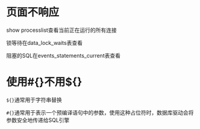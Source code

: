# 页面不响应

show processlist查看当前正在运行的所有连接

锁等待在data_lock_waits表查看

阻塞的SQL在events_statements_current表查看

# 使用#{}不用${}

`${}`通常用于字符串替换

`#{}`通常用于表示一个预编译语句中的参数，使用这种占位符时，数据库驱动会将参数安全地传递给SQL引擎
